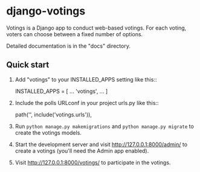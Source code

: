 # django-votings


Votings is a Django app to conduct web-based votings. For each voting,
voters can choose between a fixed number of options.

Detailed documentation is in the "docs" directory.

Quick start
-----------

1. Add "votings" to your INSTALLED_APPS setting like this::

    INSTALLED_APPS = [
        ...
        'votings',
        ...
    ]

2. Include the polls URLconf in your project urls.py like this::

    path('', include('votings.urls')),

3. Run  ``python manage.py makemigrations`` and ``python manage.py migrate`` to create the votings models.

4. Start the development server and visit http://127.0.0.1:8000/admin/
   to create a votings (you'll need the Admin app enabled).

5. Visit http://127.0.0.1:8000/votings/ to participate in the votings.
